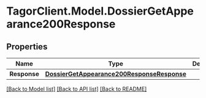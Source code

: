 # TagorClient.Model.DossierGetAppearance200Response

## Properties

Name | Type | Description | Notes
------------ | ------------- | ------------- | -------------
**Response** | [**DossierGetAppearance200ResponseResponse**](DossierGetAppearance200ResponseResponse.md) |  | [optional] 

[[Back to Model list]](../README.md#documentation-for-models) [[Back to API list]](../README.md#documentation-for-api-endpoints) [[Back to README]](../README.md)

